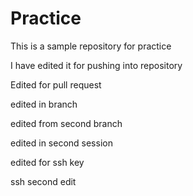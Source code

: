 # Practice
This is a sample repository for practice

I have edited it for pushing into repository

Edited for pull request

edited in branch 

edited from second branch

edited in second session

edited for ssh key

ssh second edit

